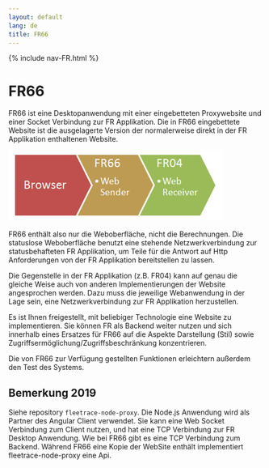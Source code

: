 ```yaml
---
layout: default
lang: de
title: FR66
---
```


{% include nav-FR.html %}

# FR66

FR66 ist eine Desktopanwendung mit einer eingebetteten
Proxywebsite und einer Socket Verbindung zur FR Applikation. Die in
FR66 eingebettete Website ist die ausgelagerte Version der
normalerweise direkt in der FR Applikation enthaltenen Website.

![FR66 Request Pipeline](../images/FR66-Achse-01.png)

FR66 enthält also nur die Weboberfläche, nicht die Berechnungen.
Die statuslose Weboberfläche benutzt eine stehende Netzwerkverbindung zur statusbehafteten FR Applikation, 
um Teile für die Antwort auf Http Anforderungen von der FR Applikation bereitstellen zu lassen.

Die Gegenstelle in der FR Applikation (z.B. FR04) kann auf genau die gleiche Weise 
auch von anderen Implementierungen der Website angesprochen werden. 
Dazu muss die jeweilige Webanwendung in der Lage sein, 
eine Netzwerkverbindung zur FR Applikation herzustellen.

Es ist Ihnen freigestellt, mit beliebiger Technologie eine Website zu implementieren. 
Sie können FR als Backend weiter nutzen und sich innerhalb eines Ersatzes für FR66 
auf die Aspekte Darstellung (Stil) sowie Zugriffsermöglichung/Zugriffsbeschränkung konzentrieren.

Die von FR66 zur Verfügung gestellten Funktionen erleichtern außerdem den Test des Systems.

## Bemerkung 2019

Siehe repository `fleetrace-node-proxy`. Die Node.js Anwendung wird als Partner des Angular Client verwendet.
Sie kann eine Web Socket Verbindung zum Client nutzen, und hat eine TCP Verbindung zur FR Desktop Anwendung.
Wie bei FR66 gibt es eine TCP Verbindung zum Backend. Während FR66 eine Kopie der WebSite enthält implementiert
fleetrace-node-proxy eine Api.
